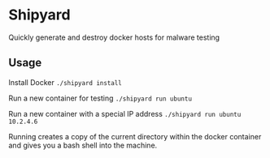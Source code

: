 # Shipyard
Quickly generate and destroy docker hosts for malware testing


## Usage

Install Docker
`./shipyard install`

Run a new container for testing
`./shipyard run ubuntu`

Run a new container with a special IP address
`./shipyard run ubuntu 10.2.4.6`

Running creates a copy of the current directory within the docker container and gives you a bash shell into the machine.
